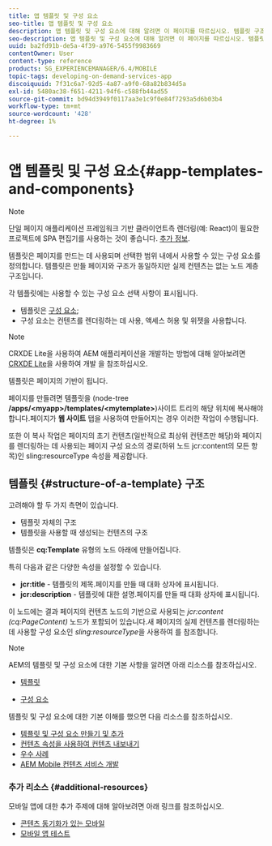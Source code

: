 ```yaml
---
title: 앱 템플릿 및 구성 요소
seo-title: 앱 템플릿 및 구성 요소
description: 앱 템플릿 및 구성 요소에 대해 알려면 이 페이지를 따르십시오. 템플릿 구조에 대한 자세한 정보를 제공합니다.
seo-description: 앱 템플릿 및 구성 요소에 대해 알려면 이 페이지를 따르십시오. 템플릿 구조에 대한 자세한 정보를 제공합니다.
uuid: ba2fd91b-de5a-4f39-a976-5455f9983669
contentOwner: User
content-type: reference
products: SG_EXPERIENCEMANAGER/6.4/MOBILE
topic-tags: developing-on-demand-services-app
discoiquuid: 7f31c6a7-92d5-4a87-a9f0-68a82b834d5a
exl-id: 5480ac38-f651-4211-94f6-c588fb44ad55
source-git-commit: bd94d3949f0117aa3e1c9f0e84f7293a5d6b03b4
workflow-type: tm+mt
source-wordcount: '428'
ht-degree: 1%

---
```


# 앱 템플릿 및 구성 요소{#app-templates-and-components}

>[!NOTE]
>
>단일 페이지 애플리케이션 프레임워크 기반 클라이언트측 렌더링(예: React)이 필요한 프로젝트에 SPA 편집기를 사용하는 것이 좋습니다. [추가 정보](/help/sites-developing/spa-overview.md).

템플릿은 페이지를 만드는 데 사용되며 선택한 범위 내에서 사용할 수 있는 구성 요소를 정의합니다. 템플릿은 만들 페이지와 구조가 동일하지만 실제 컨텐츠는 없는 노드 계층 구조입니다.

각 템플릿에는 사용할 수 있는 구성 요소 선택 사항이 표시됩니다.

* 템플릿은 [구성 요소](/help/sites-developing/components.md);
* 구성 요소는 컨텐츠를 렌더링하는 데 사용, 액세스 허용 및 위젯을 사용합니다.

>[!NOTE]
>
>CRXDE Lite을 사용하여 AEM 애플리케이션을 개발하는 방법에 대해 알아보려면 [CRXDE Lite](/help/sites-developing/developing-with-crxde-lite.md)을 사용하여 개발 을 참조하십시오.

템플릿은 페이지의 기반이 됩니다.

페이지를 만들려면 템플릿을 (node-tree **/apps/&lt;myapp>/templates/&lt;mytemplate>**)사이트 트리의 해당 위치에 복사해야 합니다.페이지가 **웹 사이트** 탭을 사용하여 만들어지는 경우 이러한 작업이 수행됩니다.

또한 이 복사 작업은 페이지의 초기 컨텐츠(일반적으로 최상위 컨텐츠만 해당)와 페이지를 렌더링하는 데 사용되는 페이지 구성 요소의 경로(하위 노드 jcr:content의 모든 항목)인 sling:resourceType 속성을 제공합니다.

## 템플릿 {#structure-of-a-template} 구조

고려해야 할 두 가지 측면이 있습니다.

* 템플릿 자체의 구조
* 템플릿을 사용할 때 생성되는 컨텐츠의 구조

템플릿은 **cq:Template** 유형의 노드 아래에 만들어집니다.

특히 다음과 같은 다양한 속성을 설정할 수 있습니다.

* **jcr:title**  - 템플릿의 제목.페이지를 만들 때 대화 상자에 표시됩니다.
* **jcr:description**  - 템플릿에 대한 설명.페이지를 만들 때 대화 상자에 표시됩니다.

이 노드에는 결과 페이지의 컨텐츠 노드의 기반으로 사용되는 *jcr:content (cq:PageContent)* 노드가 포함되어 있습니다.새 페이지의 실제 컨텐츠를 렌더링하는 데 사용할 구성 요소인 *sling:resourceType*&#x200B;을 사용하여 를 참조합니다.

>[!NOTE]
>
>AEM의 템플릿 및 구성 요소에 대한 기본 사항을 알려면 아래 리소스를 참조하십시오.
>
>* [템플릿](/help/sites-developing/templates.md)
* [구성 요소](/help/sites-developing/components.md)



템플릿 및 구성 요소에 대한 기본 이해를 했으면 다음 리소스를 참조하십시오.

* [템플릿 및 구성 요소 만들기 및 추가](/help/mobile/mobile-ondemand-app-templates.md)
* [컨텐츠 속성을 사용하여 컨텐츠 내보내기](/help/mobile/on-demand-content-properties-exporting.md)
* [우수 사례](/help/mobile/best-practices-aem-mobile.md)
* [AEM Mobile 컨텐츠 서비스 개발](/help/mobile/developing-content-services.md)

### 추가 리소스 {#additional-resources}

모바일 앱에 대한 추가 주제에 대해 알아보려면 아래 링크를 참조하십시오.

* [콘텐츠 동기화가 있는 모바일](/help/mobile/mobile-ondemand-contentsync.md)
* [모바일 앱 테스트](/help/mobile/develop-mobile-apps-testing.md)
